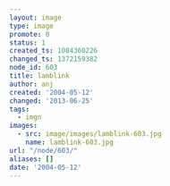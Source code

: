 ```yaml
---
layout: image
type: image
promote: 0
status: 1
created_ts: 1084360226
changed_ts: 1372159382
node_id: 603
title: lamblink
author: anj
created: '2004-05-12'
changed: '2013-06-25'
tags:
  - imgn
images:
  - src: image/images/lamblink-603.jpg
    name: lamblink-603.jpg
url: "/node/603/"
aliases: []
date: '2004-05-12'
---
```


